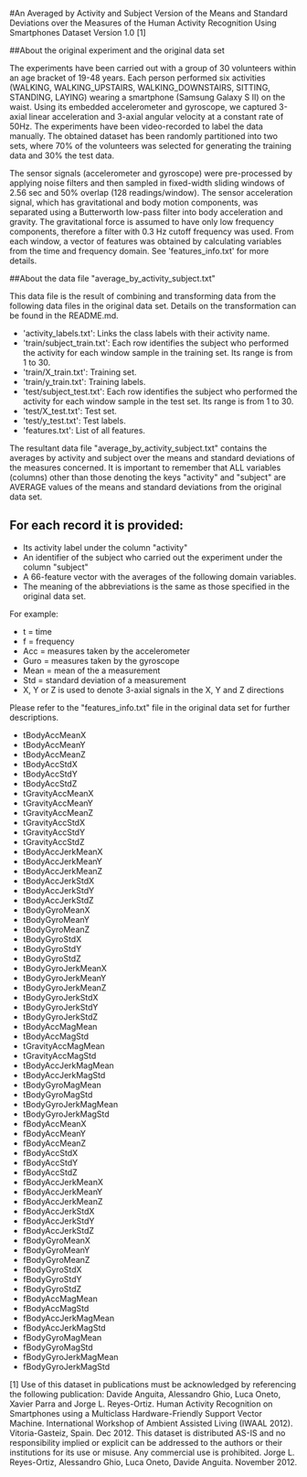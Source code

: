 #An Averaged by Activity and Subject Version of the Means and Standard Deviations over the Measures of the Human Activity Recognition Using Smartphones Dataset Version 1.0 [1]

##About the original experiment and the original data set

The experiments have been carried out with a group of 30 volunteers within an age bracket of 19-48 years.  Each person performed six activities (WALKING, WALKING_UPSTAIRS, WALKING_DOWNSTAIRS, SITTING, STANDING, LAYING) wearing a smartphone (Samsung Galaxy S II) on the waist.  Using its embedded accelerometer and gyroscope, we captured 3-axial linear acceleration and 3-axial angular velocity at a constant rate of 50Hz.  The experiments have been video-recorded to label the data manually.  The obtained dataset has been randomly partitioned into two sets, where 70% of the volunteers was selected for generating the training data and 30% the test data.

The sensor signals (accelerometer and gyroscope) were pre-processed by applying noise filters and then sampled in fixed-width sliding windows of 2.56 sec and 50% overlap (128 readings/window).  The sensor acceleration signal, which has gravitational and body motion components, was separated using a Butterworth low-pass filter into body acceleration and gravity.  The gravitational force is assumed to have only low frequency components, therefore a filter with 0.3 Hz cutoff frequency was used. From each window, a vector of features was obtained by calculating variables from the time and frequency domain.  See 'features_info.txt' for more details.

##About the data file "average_by_activity_subject.txt"

This data file is the result of combining and transforming data from the following data files in the original data set.  Details on the transformation can be found in the README.md.

- 'activity_labels.txt': Links the class labels with their activity name.
- 'train/subject_train.txt': Each row identifies the subject who performed the activity for each window sample in the training set. Its range is from 1 to 30.
- 'train/X_train.txt': Training set.
- 'train/y_train.txt': Training labels.
- 'test/subject_test.txt': Each row identifies the subject who performed the activity for each window sample in the test set. Its range is from 1 to 30.
- 'test/X_test.txt': Test set.
- 'test/y_test.txt': Test labels.
- 'features.txt': List of all features.

The resultant data file "average_by_activity_subject.txt" contains the averages by activity and subject over the means and standard deviations of the measures concerned.  It is important to remember that ALL variables (columns) other than those denoting the keys "activity" and "subject" are AVERAGE values of the means and standard deviations from the original data set.

## For each record it is provided:

- Its activity label under the column "activity"
- An identifier of the subject who carried out the experiment under the column "subject"
- A 66-feature vector with the averages of the following domain variables.  
- The meaning of the abbreviations is the same as those specified in the original data set.  

For example:

- t = time
- f = frequency
- Acc = measures taken by the accelerometer
- Guro = measures taken by the gyroscope
- Mean = mean of the a measurement
- Std = standard deviation of a measurement
- X, Y or Z is used to denote 3-axial signals in the X, Y and Z directions

Please refer to the "features_info.txt" file in the original data set for further descriptions.

- tBodyAccMeanX
- tBodyAccMeanY
- tBodyAccMeanZ
- tBodyAccStdX
- tBodyAccStdY
- tBodyAccStdZ
- tGravityAccMeanX
- tGravityAccMeanY
- tGravityAccMeanZ
- tGravityAccStdX
- tGravityAccStdY
- tGravityAccStdZ
- tBodyAccJerkMeanX
- tBodyAccJerkMeanY
- tBodyAccJerkMeanZ
- tBodyAccJerkStdX
- tBodyAccJerkStdY
- tBodyAccJerkStdZ
- tBodyGyroMeanX
- tBodyGyroMeanY
- tBodyGyroMeanZ
- tBodyGyroStdX
- tBodyGyroStdY
- tBodyGyroStdZ
- tBodyGyroJerkMeanX
- tBodyGyroJerkMeanY
- tBodyGyroJerkMeanZ
- tBodyGyroJerkStdX
- tBodyGyroJerkStdY
- tBodyGyroJerkStdZ
- tBodyAccMagMean
- tBodyAccMagStd
- tGravityAccMagMean
- tGravityAccMagStd
- tBodyAccJerkMagMean
- tBodyAccJerkMagStd
- tBodyGyroMagMean
- tBodyGyroMagStd
- tBodyGyroJerkMagMean
- tBodyGyroJerkMagStd
- fBodyAccMeanX
- fBodyAccMeanY
- fBodyAccMeanZ
- fBodyAccStdX
- fBodyAccStdY
- fBodyAccStdZ
- fBodyAccJerkMeanX
- fBodyAccJerkMeanY
- fBodyAccJerkMeanZ
- fBodyAccJerkStdX
- fBodyAccJerkStdY
- fBodyAccJerkStdZ
- fBodyGyroMeanX
- fBodyGyroMeanY
- fBodyGyroMeanZ
- fBodyGyroStdX
- fBodyGyroStdY
- fBodyGyroStdZ
- fBodyAccMagMean
- fBodyAccMagStd
- fBodyAccJerkMagMean
- fBodyAccJerkMagStd
- fBodyGyroMagMean
- fBodyGyroMagStd
- fBodyGyroJerkMagMean
- fBodyGyroJerkMagStd

[1] Use of this dataset in publications must be acknowledged by referencing the following publication:
Davide Anguita, Alessandro Ghio, Luca Oneto, Xavier Parra and Jorge L. Reyes-Ortiz. Human Activity Recognition on Smartphones using a Multiclass Hardware-Friendly Support Vector Machine. International Workshop of Ambient Assisted Living (IWAAL 2012). Vitoria-Gasteiz, Spain. Dec 2012.  This dataset is distributed AS-IS and no responsibility implied or explicit can be addressed to the authors or their institutions for its use or misuse. Any commercial use is prohibited.  Jorge L. Reyes-Ortiz, Alessandro Ghio, Luca Oneto, Davide Anguita. November 2012.
